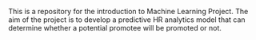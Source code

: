 This is a repository for the introduction to Machine Learning Project. The aim of the project is to develop a predictive HR analytics model that can determine whether a potential promotee will be promoted or not. 

